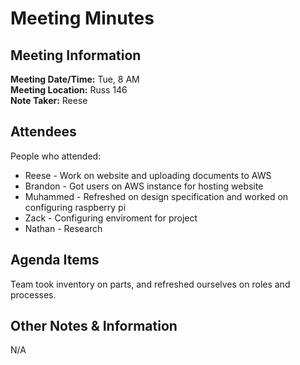 # Meeting Minutes
## Meeting Information
**Meeting Date/Time:** Tue, 8 AM  
**Meeting Location:** Russ 146  
**Note Taker:** Reese  

## Attendees
People who attended:
- Reese - Work on website and uploading documents to AWS
- Brandon - Got users on AWS instance for hosting website
- Muhammed - Refreshed on design specification and worked on configuring raspberry pi
- Zack - Configuring enviroment for project
- Nathan - Research

## Agenda Items

Team took inventory on parts, and refreshed ourselves on roles and processes.

## Other Notes & Information
N/A

